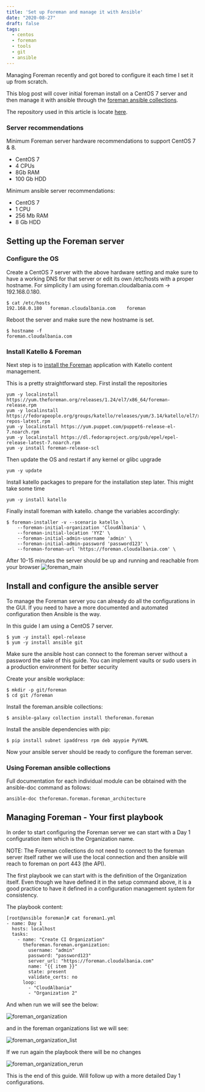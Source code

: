 ```yaml
---
title: 'Set up Foreman and manage it with Ansible'
date: "2020-08-27"
draft: false
tags: 
  - centos
  - foreman
  - tools
  - git
  - ansible
---
```


Managing Foreman recently and got bored to configure it each time I set it up from scratch.

This blog post will cover initial foreman install on a CentOS 7 server and then manage it with ansible through the [foreman ansible collections](https://github.com/theforeman/foreman-ansible-modules).

The repository used in this article is locate [here](https://gitlab.com/besmirzanaj/foreman-management).

### Server recommendations

Minimum Foreman server hardware recommendations to support CentOS 7 & 8.

* CentOS 7
* 4 CPUs
* 8Gb RAM
* 100 Gb HDD

Minimum ansible server recommendations:  

* CentOS 7
* 1 CPU
* 256 Mb RAM
* 8 Gb HDD

## Setting up the Foreman server

### Configure the OS

Create a CentOS 7 server with the above hardware setting and make sure to have a working DNS for that server or edit its own /etc/hosts with a proper hostname. For simplicity I am using foreman.cloudalbania.com -> 192.168.0.180.

```console
$ cat /etc/hosts
192.168.0.180   foreman.cloudalbania.com    foreman
```

Reboot the server and make sure the new hostname is set.

```console
$ hostname -f
foreman.cloudalbania.com
```

### Install Katello & Foreman

Next step is to [install the Foreman](https://theforeman.org/plugins/katello/3.14/installation/index.html) application with Katello content management.

This is a pretty straightforward step. First install the repositories

```console
yum -y localinstall https://yum.theforeman.org/releases/1.24/el7/x86_64/foreman-release.rpm
yum -y localinstall https://fedorapeople.org/groups/katello/releases/yum/3.14/katello/el7/x86_64/katello-repos-latest.rpm
yum -y localinstall https://yum.puppet.com/puppet6-release-el-7.noarch.rpm
yum -y localinstall https://dl.fedoraproject.org/pub/epel/epel-release-latest-7.noarch.rpm
yum -y install foreman-release-scl
```
  
Then update the OS and restart if any kernel or glibc upgrade

```console
yum -y update
```

Install katello packages to prepare for the installation step later. This might take some time

```console
yum -y install katello
```

Finally install foreman with katello. change the variables accordingly:

```console
$ foreman-installer -v --scenario katello \
    --foreman-initial-organization 'CloudAlbania' \
    --foreman-initial-location 'YYZ' \
    --foreman-initial-admin-username 'admin' \
    --foreman-initial-admin-password 'password123' \
    --foreman-foreman-url 'https://foreman.cloudalbania.com' \
```

After 10-15 minutes the server should be up and running and reachable from your browser
![foreman_main](/foreman_main.png)

## Install and configure the ansible server

To manage the Foreman server you can already do all the configurations in the GUI. If you need to have a more documented and automated configuration then Ansible is the way.

In this guide I am using a CentOS 7 server.

```console
$ yum -y install epel-release
$ yum -y install ansible git
```

Make sure the ansible host can connect to the foreman server without a password the sake of this guide. You can implement vaults or sudo users in a production environment for better security

Create your ansible workplace:

```console
$ mkdir -p git/foreman
$ cd git /foreman
```

Install the foreman.ansible collections:

```console
$ ansible-galaxy collection install theforeman.foreman
```

Install the ansible dependencies with pip:

```console
$ pip install subnet ipaddress rpm deb apypie PyYAML
```

Now your ansible server should be ready to configure the foreman server.

### Using Foreman ansible collections

Full documentation for each individual module can be obtained with the ansible-doc command as follows:

```console
ansible-doc theforeman.foreman.foreman_architecture
```

## Managing Foreman - Your first playbook

In order to start configuring the Foreman server we can start with a Day 1 configuration item which is the Organization name.

NOTE: The Foreman collections do not need to connect to the foreman server itself rather we will use the local connection and then ansible will reach to foreman on port 443 (the API).

The first playbook we can start with is the definition of the Organization itself. Even though we have defined it in the setup command above, it is a good practice to have it defined in a configuration management system for consistency.

The playbook content:

```console
[root@ansible foreman]# cat foreman1.yml
- name: Day 1
  hosts: localhost
  tasks:
    - name: "Create CI Organization"
      theforeman.foreman.organization:
        username: "admin"
        password: "password123"
        server_url: "https://foreman.cloudalbania.com"
        name: "{{ item }}"
        state: present
        validate_certs: no
      loop:
        - "CloudAlbania"
        - "Organization 2"
```

And when run we will see the below:

![foreman_organization](/foreman_organization.png)

and in the foreman organizations list we will see:

![foreman_organization_list](/foreman_organization_list.png)

If we run again the playbook there will be no changes

![foreman_organization_rerun](/foreman_organization_rerun.png)

This is the end of this guide. Will follow up with a more detailed Day 1 configurations.
